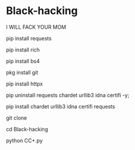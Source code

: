 # Black-hacking
I WILL FACK YOUR MOM

pip install requests

pip install rich 

pip install bs4

pkg install git

pip install httpx

pip uninstall requests chardet urllib3 idna certifi -y;

pip install chardet urllib3 idna certifi requests

git clone 

cd Black-hacking

python CC+.py
